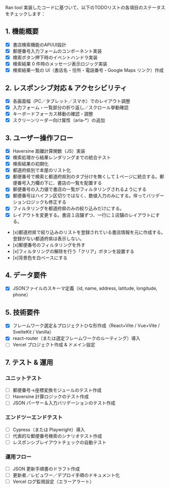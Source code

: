 Ran tool
実装したコードに基づいて、以下のTODOリストの各項目のステータスをチェックします：

## 1. 機能概要

* [x] 書店検索機能のAPI/UI設計
* [x] 郵便番号入力フォームのコンポーネント実装
* [x] 検索ボタン押下時のイベントハンドラ実装
* [x] 検索結果 0 件時のメッセージ表示ロジック実装
* [x] 検索結果一覧の UI（書店名・住所・電話番号・Google Maps リンク）作成

## 2. レスポンシブ対応 & アクセシビリティ

* [x] 各画面幅（PC／タブレット／スマホ）でのレイアウト調整
* [x] 入力フォーム・一覧部分の折り返し／スクロール挙動確認
* [x] キーボードフォーカス移動の確認・調整
* [x] スクリーンリーダー向け属性（aria-\*）の追加

## 3. ユーザー操作フロー

* [x] Haversine 距離計算関数（JS）実装
* [x] 検索処理から結果レンダリングまでの統合テスト
* [x] 検索結果の初期化
* [x] 都道府県別で本屋のリスト化
* [x] 郵便番号で検索と都道府県別のタブ分けを無くして１ページに統合する。郵便番号入力欄の下に、書店の一覧を配置する
* [x] 郵便番号の入力値で書店の一覧がフィルタリングされるようにする
* [x] 郵便番号はハイフン区切りではなく、数値入力のみにする。伴ってバリデーションロジックも修正する
* [x] フィルタリングを都道府県のみの絞り込みだけにする。
* [x] レイアウトを変更する。書店１店舗ずつ、一行に１店舗のレイアウトにする。
* [x]都道府県で絞り込みのリストを登録されている書店情報を元に作成する。
登録がない都道府県は表示しない。
* [x]郵便番号のフィルタリングを外す
* [x]フィルタリングの解除を行う「クリア」ボタンを設置する
* [x]背景色を白ベースにする

## 4. データ要件

* [x] JSONファイルのスキーマ定義（id, name, address, latitude, longitude, phone）

## 5. 技術要件

* [x] フレームワーク選定＆プロジェクトひな形作成（React+Vite / Vue+Vite / SvelteKit / Vanilla）
* [x] react-router（または選定フレームワークのルーティング）導入
* [ ] Vercel プロジェクト作成 & ドメイン設定

## 7. テスト & 運用

### ユニットテスト

* [ ] 郵便番号→座標変換モジュールのテスト作成
* [ ] Haversine 計算ロジックのテスト作成
* [ ] JSON パーサー＆入力バリデーションのテスト作成

### エンドツーエンドテスト

* [ ] Cypress（または Playwright）導入
* [ ] 代表的な郵便番号検索のシナリオテスト作成
* [ ] レスポンシブレイアウトチェックの自動テスト

### 運用フロー

* [ ] JSON 更新手順書のドラフト作成
* [ ] 更新者／レビュワー／デプロイ手順のドキュメント化
* [ ] Vercel ログ監視設定（エラーアラート）

